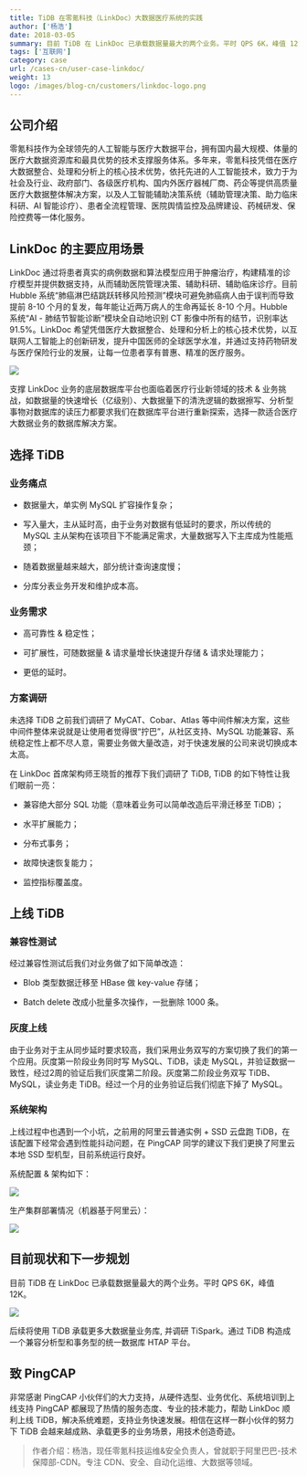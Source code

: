```yaml
---
title: TiDB 在零氪科技（LinkDoc）大数据医疗系统的实践
author: ['杨浩']
date: 2018-03-05
summary: 目前 TiDB 在 LinkDoc 已承载数据量最大的两个业务。平时 QPS 6K，峰值 12K。后续将通过 TiDB 构造成一个兼容分析型和事务型的统一数据库 HTAP 平台。
tags: ['互联网']
category: case
url: /cases-cn/user-case-linkdoc/
weight: 13
logo: /images/blog-cn/customers/linkdoc-logo.png
---
```



## 公司介绍

零氪科技作为全球领先的人工智能与医疗大数据平台，拥有国内最大规模、体量的医疗大数据资源库和最具优势的技术支撑服务体系。多年来，零氪科技凭借在医疗大数据整合、处理和分析上的核心技术优势，依托先进的人工智能技术，致力于为社会及行业、政府部门、各级医疗机构、国内外医疗器械厂商、药企等提供高质量医疗大数据整体解决方案，以及人工智能辅助决策系统（辅助管理决策、助力临床科研、AI 智能诊疗）、患者全流程管理、医院舆情监控及品牌建设、药械研发、保险控费等一体化服务。

## LinkDoc 的主要应用场景

LinkDoc 通过将患者真实的病例数据和算法模型应用于肿瘤治疗，构建精准的诊疗模型并提供数据支持，从而辅助医院管理决策、辅助科研、辅助临床诊疗。目前 Hubble 系统“肺癌淋巴结跳跃转移风险预测”模块可避免肺癌病人由于误判而导致提前 8-10 个月的复发，每年能让近两万病人的生命再延长 8-10 个月。Hubble 系统“AI - 肺结节智能诊断”模块全自动地识别 CT 影像中所有的结节，识别率达 91.5%。LinkDoc 希望凭借医疗大数据整合、处理和分析上的核心技术优势，以互联网人工智能上的创新研发，提升中国医师的全球医学水准，并通过支持药物研发与医疗保险行业的发展，让每一位患者享有普惠、精准的医疗服务。

![](http://upload-images.jianshu.io/upload_images/542677-cb74e459c299c159.png?imageMogr2/auto-orient/strip%7CimageView2/2/w/1240)

支撑 LinkDoc 业务的底层数据库平台也面临着医疗行业新领域的技术 & 业务挑战，如数据量的快速增长（亿级别）、大数据量下的清洗逻辑的数据擦写、分析型事物对数据库的读压力都要求我们在数据库平台进行重新探索，选择一款适合医疗大数据业务的数据库解决方案。

## 选择 TiDB

### 业务痛点

+ 数据量大，单实例 MySQL 扩容操作复杂；

+ 写入量大，主从延时高，由于业务对数据有低延时的要求，所以传统的 MySQL 主从架构在该项目下不能满足需求，大量数据写入下主库成为性能瓶颈；

+ 随着数据量越来越大，部分统计查询速度慢；

+ 分库分表业务开发和维护成本高。

### 业务需求

+ 高可靠性 & 稳定性；

+ 可扩展性，可随数据量 & 请求量增长快速提升存储 & 请求处理能力；

+ 更低的延时。

### 方案调研

未选择 TiDB 之前我们调研了 MyCAT、Cobar、Atlas 等中间件解决方案，这些中间件整体来说就是让使用者觉得很“拧巴”，从社区支持、MySQL 功能兼容、系统稳定性上都不尽人意，需要业务做大量改造，对于快速发展的公司来说切换成本太高。

在 LinkDoc 首席架构师王晓哲的推荐下我们调研了 TiDB, TiDB 的如下特性让我们眼前一亮：

+ 兼容绝大部分 SQL 功能（意味着业务可以简单改造后平滑迁移至 TiDB）；

+ 水平扩展能力；

+ 分布式事务；

+ 故障快速恢复能力；

+ 监控指标覆盖度。

## 上线 TiDB


### 兼容性测试

经过兼容性测试后我们对业务做了如下简单改造：

+ Blob 类型数据迁移至 HBase 做 key-value 存储；

+ Batch delete 改成小批量多次操作，一批删除 1000 条。

### 灰度上线

由于业务对于主从同步延时要求较高，我们采用业务双写的方案切换了我们的第一个应用。灰度第一阶段业务同时写 MySQL、TiDB，读走 MySQL，并验证数据一致性，经过2周的验证后我们灰度第二阶段。灰度第二阶段业务双写 TiDB、MySQL，读业务走 TiDB。经过一个月的业务验证后我们彻底下掉了 MySQL。

### 系统架构

上线过程中也遇到一个小坑，之前用的阿里云普通实例 + SSD 云盘跑 TiDB，在该配置下经常会遇到性能抖动问题，在 PingCAP 同学的建议下我们更换了阿里云本地 SSD 型机型，目前系统运行良好。

系统配置 & 架构如下：

![](http://upload-images.jianshu.io/upload_images/542677-ca62e3e42263fabd.png?imageMogr2/auto-orient/strip%7CimageView2/2/w/1240)

生产集群部署情况（机器基于阿里云）：

![](http://upload-images.jianshu.io/upload_images/542677-73aeeff2011883f5.png?imageMogr2/auto-orient/strip%7CimageView2/2/w/1240)

## 目前现状和下一步规划

目前 TiDB 在 LinkDoc 已承载数据量最大的两个业务。平时 QPS 6K，峰值 12K。

![](http://upload-images.jianshu.io/upload_images/542677-dcd6422e735968a0.png?imageMogr2/auto-orient/strip%7CimageView2/2/w/1240)

后续将使用 TiDB 承载更多大数据量业务库, 并调研 TiSpark。通过 TiDB 构造成一个兼容分析型和事务型的统一数据库 HTAP 平台。


## 致 PingCAP

非常感谢 PingCAP 小伙伴们的大力支持，从硬件选型、业务优化、系统培训到上线支持 PingCAP 都展现了热情的服务态度、专业的技术能力，帮助 LinkDoc 顺利上线 TiDB，解决系统难题，支持业务快速发展。相信在这样一群小伙伴的努力下 TiDB 会越来越成熟、承载更多的业务场景，用技术创造奇迹。


> 作者介绍：杨浩，现任零氪科技运维&安全负责人，曾就职于阿里巴巴-技术保障部-CDN。专注 CDN、安全、自动化运维、大数据等领域。
